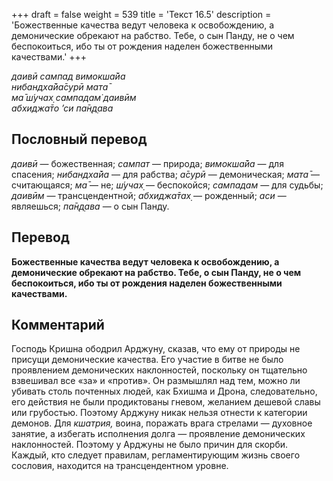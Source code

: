 +++
draft = false
weight = 539
title = 'Текст 16.5'
description = 'Божественные качества ведут человека к освобождению, а демонические обрекают на рабство. Тебе, о сын Панду, не о чем беспокоиться, ибо ты от рождения наделен божественными качествами.'
+++

_даивӣ сампад вимокша̄йа  
нибандха̄йа̄сурӣ мата̄  
ма̄ ш́учах̣ сампадам̇ даивӣм  
абхиджа̄то ’си па̄н̣д̣ава_

## Пословный перевод

_даивӣ_ — божественная; _сампат_ — природа; _вимокша̄йа_ — для спасения; _нибандха̄йа_ — для рабства; _а̄сурӣ_ — демоническая; _мата̄_ — считающаяся; _ма̄_ — не; _ш́учах̣_ — беспокойся; _сампадам_ — для судьбы; _даивӣм_ — трансцендентной; _абхиджа̄тах̣_ — рожденный; _аси_ — являешься; _па̄н̣д̣ава_ — о сын Панду.

## Перевод

**Божественные качества ведут человека к освобождению, а демонические обрекают на рабство. Тебе, о сын Панду, не о чем беспокоиться, ибо ты от рождения наделен божественными качествами.**

## Комментарий

Господь Кришна ободрил Арджуну, сказав, что ему от природы не присущи демонические качества. Его участие в битве не было проявлением демонических наклонностей, поскольку он тщательно взвешивал все «за» и «против». Он размышлял над тем, можно ли убивать столь почтенных людей, как Бхишма и Дрона, следовательно, его действия не были продиктованы гневом, желанием дешевой славы или грубостью. Поэтому Арджуну никак нельзя отнести к категории демонов. Для _кшатрия,_ воина, поражать врага стрелами — духовное занятие, а избегать исполнения долга — проявление демонических наклонностей. Поэтому у Арджуны не было причин для скорби. Каждый, кто следует правилам, регламентирующим жизнь своего сословия, находится на трансцендентном уровне.
